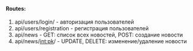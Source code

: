 #### Routes:
1. api/users/login/ - авторизация пользователей
2. api/users/registration - регистрация пользователей
3. api/news - GET: список всех новостей, POST: создание новости
4. api/news/<int:pk>/ - UPDATE, DELETE: изменение/удаление новости

